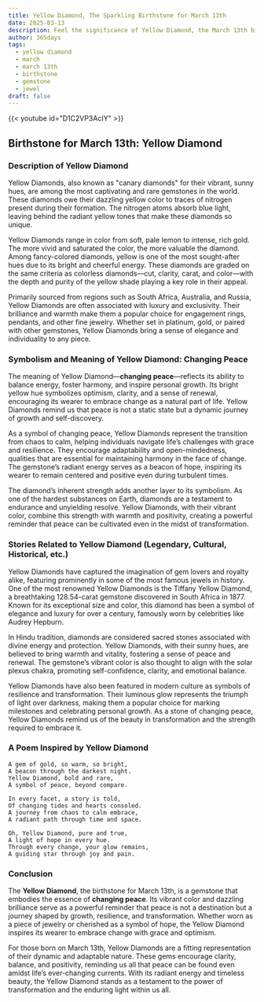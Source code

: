 ```yaml
---
title: Yellow Diamond, The Sparkling Birthstone for March 13th
date: 2025-03-13
description: Feel the significance of Yellow Diamond, the March 13th birthstone symbolizing Changing peace. Let its beauty and meaning brighten your day.
author: 365days
tags:
  - yellow diamond
  - march
  - march 13th
  - birthstone
  - gemstone
  - jewel
draft: false
---
```


{{< youtube id="D1C2VP3AcIY" >}}

## Birthstone for March 13th: Yellow Diamond

### Description of Yellow Diamond

Yellow Diamonds, also known as "canary diamonds" for their vibrant, sunny hues, are among the most captivating and rare gemstones in the world. These diamonds owe their dazzling yellow color to traces of nitrogen present during their formation. The nitrogen atoms absorb blue light, leaving behind the radiant yellow tones that make these diamonds so unique.

Yellow Diamonds range in color from soft, pale lemon to intense, rich gold. The more vivid and saturated the color, the more valuable the diamond. Among fancy-colored diamonds, yellow is one of the most sought-after hues due to its bright and cheerful energy. These diamonds are graded on the same criteria as colorless diamonds—cut, clarity, carat, and color—with the depth and purity of the yellow shade playing a key role in their appeal.

Primarily sourced from regions such as South Africa, Australia, and Russia, Yellow Diamonds are often associated with luxury and exclusivity. Their brilliance and warmth make them a popular choice for engagement rings, pendants, and other fine jewelry. Whether set in platinum, gold, or paired with other gemstones, Yellow Diamonds bring a sense of elegance and individuality to any piece.

### Symbolism and Meaning of Yellow Diamond: Changing Peace

The meaning of Yellow Diamond—**changing peace**—reflects its ability to balance energy, foster harmony, and inspire personal growth. Its bright yellow hue symbolizes optimism, clarity, and a sense of renewal, encouraging its wearer to embrace change as a natural part of life. Yellow Diamonds remind us that peace is not a static state but a dynamic journey of growth and self-discovery.

As a symbol of changing peace, Yellow Diamonds represent the transition from chaos to calm, helping individuals navigate life’s challenges with grace and resilience. They encourage adaptability and open-mindedness, qualities that are essential for maintaining harmony in the face of change. The gemstone’s radiant energy serves as a beacon of hope, inspiring its wearer to remain centered and positive even during turbulent times.

The diamond’s inherent strength adds another layer to its symbolism. As one of the hardest substances on Earth, diamonds are a testament to endurance and unyielding resolve. Yellow Diamonds, with their vibrant color, combine this strength with warmth and positivity, creating a powerful reminder that peace can be cultivated even in the midst of transformation.

### Stories Related to Yellow Diamond (Legendary, Cultural, Historical, etc.)

Yellow Diamonds have captured the imagination of gem lovers and royalty alike, featuring prominently in some of the most famous jewels in history. One of the most renowned Yellow Diamonds is the Tiffany Yellow Diamond, a breathtaking 128.54-carat gemstone discovered in South Africa in 1877. Known for its exceptional size and color, this diamond has been a symbol of elegance and luxury for over a century, famously worn by celebrities like Audrey Hepburn.

In Hindu tradition, diamonds are considered sacred stones associated with divine energy and protection. Yellow Diamonds, with their sunny hues, are believed to bring warmth and vitality, fostering a sense of peace and renewal. The gemstone’s vibrant color is also thought to align with the solar plexus chakra, promoting self-confidence, clarity, and emotional balance.

Yellow Diamonds have also been featured in modern culture as symbols of resilience and transformation. Their luminous glow represents the triumph of light over darkness, making them a popular choice for marking milestones and celebrating personal growth. As a stone of changing peace, Yellow Diamonds remind us of the beauty in transformation and the strength required to embrace it.

### A Poem Inspired by Yellow Diamond

```
A gem of gold, so warm, so bright,  
A beacon through the darkest night.  
Yellow Diamond, bold and rare,  
A symbol of peace, beyond compare.  

In every facet, a story is told,  
Of changing tides and hearts consoled.  
A journey from chaos to calm embrace,  
A radiant path through time and space.  

Oh, Yellow Diamond, pure and true,  
A light of hope in every hue.  
Through every change, your glow remains,  
A guiding star through joy and pain.  
```

### Conclusion

The **Yellow Diamond**, the birthstone for March 13th, is a gemstone that embodies the essence of **changing peace**. Its vibrant color and dazzling brilliance serve as a powerful reminder that peace is not a destination but a journey shaped by growth, resilience, and transformation. Whether worn as a piece of jewelry or cherished as a symbol of hope, the Yellow Diamond inspires its wearer to embrace change with grace and optimism.

For those born on March 13th, Yellow Diamonds are a fitting representation of their dynamic and adaptable nature. These gems encourage clarity, balance, and positivity, reminding us all that peace can be found even amidst life’s ever-changing currents. With its radiant energy and timeless beauty, the Yellow Diamond stands as a testament to the power of transformation and the enduring light within us all.